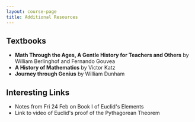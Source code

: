 ```yaml
---
layout: course-page
title: Additional Resources
---
```


## Textbooks

* **Math Through the Ages, A Gentle History for Teachers and Others** by William Berlinghof and Fernando Gouvea
* **A History of Mathematics** by Victor Katz
* **Journey through Genius** by William Dunham

## Interesting Links

* Notes from Fri 24 Feb on Book I of Euclid's Elements
* Link to video of Euclid's proof of the Pythagorean Theorem

<div style="padding-bottom: 40px"></div>
